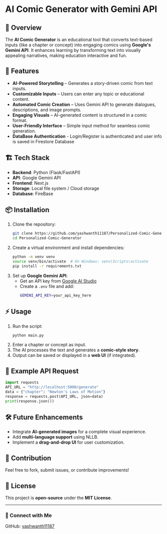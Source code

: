 # AI Comic Generator with Gemini API

## 📌 Overview
The **AI Comic Generator** is an educational tool that converts text-based inputs (like a chapter or concept) into engaging comics using **Google's Gemini API**. It enhances learning by transforming text into visually appealing narratives, making education interactive and fun.

## 🚀 Features
- **AI-Powered Storytelling** – Generates a story-driven comic from text inputs.
- **Customizable Inputs** – Users can enter any topic or educational content.
- **Automated Comic Creation** – Uses Gemini API to generate dialogues, descriptions, and image prompts.
- **Engaging Visuals** – AI-generated content is structured in a comic format.
- **User-Friendly Interface** – Simple input method for seamless comic generation.
- **DataBase Authentication** - Login/Register is authenticated and user info is saved in Firestore Database

## 🏗️ Tech Stack
- **Backend**: Python (Flask/FastAPI)
- **API**: Google Gemini API
- **Frontend**: Next.js
- **Storage**: Local file system / Cloud storage
- **Database**: FireBase

## 📦 Installation
1. Clone the repository:
   ```sh
   git clone https://github.com/yashwanth11187/Personalized-Comic-Generator.git
   cd Personalized-Comic-Generator
   ```
2. Create a virtual environment and install dependencies:
   ```sh
   python -m venv venv
   source venv/bin/activate  # On Windows: venv\Scripts\activate
   pip install -r requirements.txt
   ```
3. Set up **Google Gemini API**:
   - Get an API key from [Google AI Studio](https://ai.google.com/)
   - Create a `.env` file and add:
     ```sh
     GEMINI_API_KEY=your_api_key_here
     ```

## ⚡ Usage
1. Run the script:
   ```sh
   python main.py
   ```
2. Enter a chapter or concept as input.
3. The AI processes the text and generates a **comic-style story**.
4. Output can be saved or displayed in a **web UI** (if integrated).

## 📝 Example API Request
```python
import requests
API_URL = "http://localhost:5000/generate"
data = {"chapter": "Newton's Laws of Motion"}
response = requests.post(API_URL, json=data)
print(response.json())
```

## 🛠️ Future Enhancements
- Integrate **AI-generated images** for a complete visual experience.
- Add **multi-language support** using NLLB.
- Implement a **drag-and-drop UI** for user customization.

## 🤝 Contribution
Feel free to fork, submit issues, or contribute improvements!

## 📜 License
This project is **open-source** under the **MIT License**.

---
### 🔗 Connect with Me
GitHub: [yashwanth11187](https://github.com/yashwanth11187)
